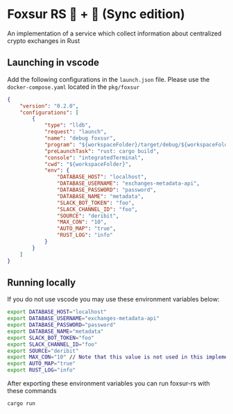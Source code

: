 # Foxsur RS 🔋 + 🦀 (Sync edition)

An implementation of a service which collect information about centralized crypto exchanges in Rust

## Launching in vscode

Add the following configurations in the `launch.json` file. Please use the `docker-compose.yaml` located in the `pkg/foxsur`

```json
{
    "version": "0.2.0",
    "configurations": [
        {
            "type": "lldb",
            "request": "launch",
            "name": "debug foxsur",
            "program": "${workspaceFolder}/target/debug/${workspaceFolderBasename}",
            "preLaunchTask": "rust: cargo build",
            "console": "integratedTerminal",
            "cwd": "${workspaceFolder}",
            "env": {
                "DATABASE_HOST": "localhost",
                "DATABASE_USERNAME": "exchanges-metadata-api",
                "DATABASE_PASSWORD": "password",
                "DATABASE_NAME": "metadata",
                "SLACK_BOT_TOKEN": "foo",
                "SLACK_CHANNEL_ID": "foo",
                "SOURCE": "deribit",
                "MAX_CON": "10",
                "AUTO_MAP": "true",
                "RUST_LOG": "info"
            }
        }
    ]
}
```

## Running locally

If you do not use vscode you may use these environment variables below:

```sh
export DATABASE_HOST="localhost"
export DATABASE_USERNAME="exchanges-metadata-api"
export DATABASE_PASSWORD="password"
export DATABASE_NAME="metadata"
export SLACK_BOT_TOKEN="foo"
export SLACK_CHANNEL_ID="foo"
export SOURCE="deribit"
export MAX_CON="10" // Note that this value is not used in this implementation
export AUTO_MAP="true"
export RUST_LOG="info"
```

After exporting these environment variables you can run foxsur-rs with these commands

```sh
cargo run
```
